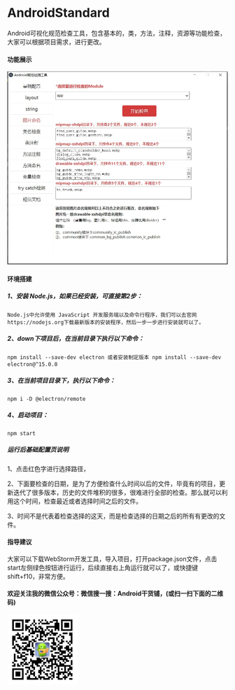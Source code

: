 # AndroidStandard

Android可视化规范检查工具，包含基本的，类，方法，注释，资源等功能检查，大家可以根据项目需求，进行更改。

#### 功能展示
<img src="image/image.jpg" width="600"  alt="功能展示"/>

#### 环境搭建

##### 1、安装 Node.js，如果已经安装，可直接第2步：

```
Node.js中允许使用 JavaScript 开发服务端以及命令行程序，我们可以去官网https://nodejs.org下载最新版本的安装程序，然后一步一步进行安装就可以了。

```

##### 2、down下项目后，在当前目录下执行以下命令：
```
npm install --save-dev electron 或者安装制定版本 npm install --save-dev electron@^15.0.0
```

##### 3、在当前项目目录下，执行以下命令：

```
npm i -D @electron/remote

```

##### 4、启动项目：

```
npm start

```

##### 运行后基础配置页说明

1、点击红色字进行选择路径，

2、下面要检查的日期，是为了方便检查什么时间以后的文件，毕竟有的项目，更新迭代了很多版本，历史的文件堆积的很多，很难进行全部的检查。那么就可以利用这个时间，检查最近或者选择时间之后的文件。

3、时间不是代表着检查选择的这天，而是检查选择的日期之后的所有有更改的文件。

#### 指导建议

大家可以下载WebStorm开发工具，导入项目，打开package.json文件，点击start左侧绿色按钮进行运行，后续直接右上角运行就可以了，或快捷键shift+f10，非常方便。

#### 欢迎关注我的微信公众号：微信搜一搜：Android干货铺，(或扫一扫下面的二维码)<br/>
<img src="image/abner.jpg" width="160" height="160" alt="微信公众号"/><br/>




